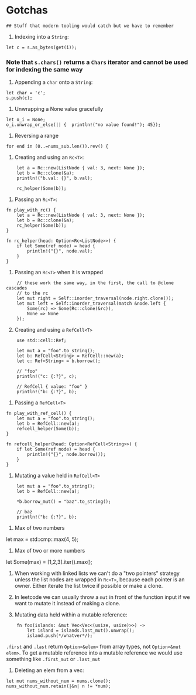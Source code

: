 # Gotchas
    ## Stuff that modern tooling would catch but we have to remember

1. Indexing into a `String`:

```
let c = s.as_bytes(get(i));
```

### Note that `s.chars()` returns a `Chars` iterator and cannot be used for indexing the same way

1. Appending a `char` onto a `String`:
   
```
let char = 'c';
s.push(c);
```

1. Unwrapping a None value gracefully

```
let o_i = None;
o_i.unwrap_or_else(|| {  println!("no value found!"); 45});
```

1. Reversing a range

```
for end in (0..=nums_sub.len()).rev() {
```

1. Creating and using an `Rc<T>`:

```
    let a = Rc::new(ListNode { val: 3, next: None });
    let b = Rc::clone(&a);
    println!("b.val: {}", b.val); 

    rc_helper(Some(b));
```

1. Passing an `Rc<T>`:

```
fn play_with_rc() {
    let a = Rc::new(ListNode { val: 3, next: None });
    let b = Rc::clone(&a);
    rc_helper(Some(b));
}

fn rc_helper(head: Option<Rc<ListNode>>) {
    if let Some(ref node) = head {
        println!("{}", node.val);
    }
}
```

1. Passing an `Rc<T>` when it is wrapped

```
    // these work the same way, in the first, the call to @clone cascades
    // to the rc
    let mut right = Self::inorder_traversal(node.right.clone());
    let mut left = Self::inorder_traversal(match &node.left {
        Some(rc) => Some(Rc::clone(&rc)),
        None => None 
    });
```

2. Creating and using a `RefCell<T>`

```
    use std::cell::Ref;

    let mut a = "foo".to_string();
    let b: RefCell<String> = RefCell::new(a);
    let c: Ref<String> = b.borrow();

    // "foo"
    println!("c: {:?}", c);

    // RefCell { value: "foo" }
    println!("b: {:?}", b);
```

1. Passing a `RefCell<T>`

```
fn play_with_ref_cell() {
    let mut a = "foo".to_string();
    let b = RefCell::new(a);
    refcell_helper(Some(b));
}

fn refcell_helper(head: Option<RefCell<String>>) {
    if let Some(ref node) = head {
        println!("{}", node.borrow());
    }
}
```

1. Mutating a value held in `RefCell<T>`

```
    let mut a = "foo".to_string();
    let b = RefCell::new(a);

    *b.borrow_mut() = "baz".to_string();

    // baz
    println!("b: {:?}", b);
```

1. Max of two numbers

let max = std::cmp::max(4, 5);

1. Max of two or more numbers 

let Some(max) = [1,2,3].iter().max();

1. When working with linked lists we can't do a "two pointers" strategy unless the list nodes are wrapped in `Rc<T>`, because each pointer is an owner. Either iterate the list twice if possible or make a clone. 

1. In leetcode we can usually throw a `mut` in front of the function input if we want to mutate it instead of making a clone. 

1. Mutating data held within a mutable reference:  


```
    fn foo(islands: &mut Vec<Vec<(usize, usize)>>) -> 
        let island = islands.last_mut().unwrap();
        island.push(*/whatver*/);
```

`.first` and `.last` return `Option<&elem>` from array types, not `Option<&mut elem>`.
To get a mutable reference into a mutable reference we would use something like `.first_mut` or `.last_mut`

1. Deleting an elem from a vec:

```
let mut nums_without_num = nums.clone();
nums_without_num.retain(|&n| n != *num);
```